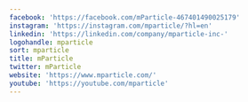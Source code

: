 ```yaml
---
facebook: 'https://facebook.com/mParticle-467401490025179'
instagram: 'https://instagram.com/mparticle/?hl=en'
linkedin: 'https://linkedin.com/company/mparticle-inc-'
logohandle: mparticle
sort: mparticle
title: mParticle
twitter: mParticle
website: 'https://www.mparticle.com/'
youtube: 'https://youtube.com/mparticle'
---
```

